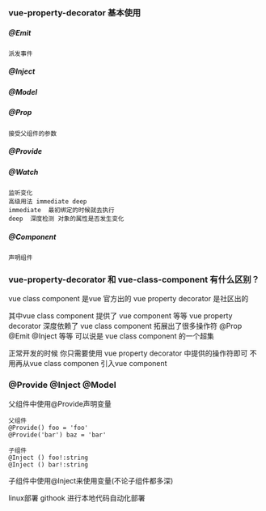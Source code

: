 ### vue-property-decorator 基本使用

##### @Emit
    派发事件
##### @Inject

##### @Model

##### @Prop
    接受父组件的参数
##### @Provide

##### @Watch
    监听变化
    高级用法 immediate deep
    immediate  最初绑定的时候就去执行
    deep  深度检测 对象的属性是否发生变化
##### @Component
    声明组件

### vue-property-decorator 和 vue-class-component 有什么区别？

vue class component 是vue 官方出的
vue property decorator 是社区出的


其中vue class component 提供了 vue component 等等
vue property decorator 深度依赖了 vue class component 拓展出了很多操作符 @Prop @Emit @Inject 等等 可以说是 vue class component 的一个超集

正常开发的时候 你只需要使用 vue property decorator 中提供的操作符即可 不用再从vue class componen 引入vue component


### @Provide  @Inject  @Model

父组件中使用@Provide声明变量
```
父组件
@Provide() foo = 'foo'
@Provide('bar') baz = 'bar'

子组件
@Inject () foo!:string
@Inject () bar!:string
```
子组件中使用@Inject来使用变量(不论子组件都多深)


linux部署 githook 进行本地代码自动化部署